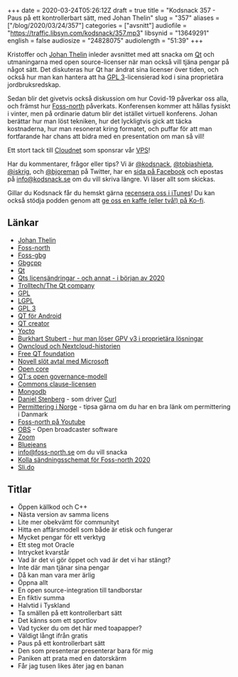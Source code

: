 +++
date = 2020-03-24T05:26:12Z
draft = true
title = "Kodsnack 357 - Paus på ett kontrollerbart sätt, med Johan Thelin"
slug = "357"
aliases = ["/blog/2020/03/24/357"]
categories = ["avsnitt"]
audiofile = "https://traffic.libsyn.com/kodsnack/357.mp3"
libsynid = "13649291"
english = false
audiosize = "24828075"
audiolength = "51:39"
+++

Kristoffer och [Johan Thelin](https://e8johan.se/) inleder avsnittet med att snacka om [Qt](https://en.wikipedia.org/wiki/Qt_%28software%29) och utmaningarna med open source-licenser när man också vill tjäna pengar på något sätt. Det diskuteras hur Qt har ändrat sina licenser över tiden, och också hur man kan hantera att ha [GPL 3](https://en.wikipedia.org/wiki/GNU_General_Public_License#Version_3)-licensierad kod i sina proprietära jordbruksredskap.

Sedan blir det givetvis också diskussion om hur Covid-19 påverkar oss alla, och främst hur [Foss-north](https://foss-north.se/) påverkats. Konferensen kommer att hållas fysiskt i vinter, men på ordinarie datum blir det istället virtuell konferens. Johan berättar hur man löst tekniken, hur det lyckligtvis gick att täcka kostnaderna, hur man resonerat kring formatet, och puffar för att man fortfarande har chans att bidra med en presentation om man så vill!

Ett stort tack till [Cloudnet](http://www.cloudnet.se) som sponsrar vår [VPS](http://en.wikipedia.org/wiki/Virtual_private_server)!

Har du kommentarer, frågor eller tips? Vi är [@kodsnack](https://www.twitter.com/kodsnack), [@tobiashieta](https://www.twitter.com/tobiashieta), [@iskrig](https://www.twitter.com/iskrig), och [@bjoreman](https://www.twitter.com/bjoreman) på Twitter, har en [sida på Facebook](https://www.facebook.com/kodsnack) och epostas på [info@kodsnack.se](mailto:info@kodsnack.se) om du vill skriva längre. Vi läser allt som skickas.

Gillar du Kodsnack får du hemskt gärna [recensera oss i iTunes](http://itunes.apple.com/se/podcast/kodsnack/id561631498?l=en)! Du kan också stödja podden genom att <a href="https://ko-fi.com/kodsnack" rel="payment">ge oss en kaffe (eller två!) på Ko-fi</a>.

## Länkar ##
* [Johan Thelin](https://e8johan.se/)
* [Foss-north](https://foss-north.se/)
* [Foss-gbg](https://foss-gbg.se/)
* [Gbgcpp](https://www.meetup.com/gbgcpp/)
* [Qt](https://en.wikipedia.org/wiki/Qt_%28software%29)
* [Qts licensändringar - och annat - i början av 2020](https://www.qt.io/blog/qt-offering-changes-2020)
* [Trolltech/The Qt company](https://en.wikipedia.org/wiki/The_Qt_Company)
* [GPL](https://en.wikipedia.org/wiki/GNU_General_Public_License)
* [LGPL](https://en.wikipedia.org/wiki/GNU_Lesser_General_Public_License)
* [GPL 3](https://en.wikipedia.org/wiki/GNU_General_Public_License#Version_3)
* [QT för Android](https://doc.qt.io/qt-5/android.html)
* [QT creator](https://en.wikipedia.org/wiki/Qt_Creator)
* [Yocto](https://en.wikipedia.org/wiki/Yocto_Project)
* [Burkhart Stubert - hur man löser GPV v3 i proprietära lösningar](https://www.youtube.com/watch?v=bwTlCBbB3RY)
* [Owncloud och Nextcloud-historien](https://en.wikipedia.org/wiki/Nextcloud#History_of_the_fork_from_ownCloud)
* [Free QT foundation](https://kde.org/community/whatiskde/kdefreeqtfoundation.php)
* [Novell slöt avtal med Microsoft](https://en.wikipedia.org/wiki/Novell#Agreement_with_Microsoft)
* [Open core](https://en.wikipedia.org/wiki/Open-core_model)
* [QT:s open governance-modell](https://wiki.qt.io/Qt_Project_Open_Governance)
* [Commons clause-licensen](https://commonsclause.com/)
* [Mongodb](https://en.wikipedia.org/wiki/MongoDB)
* [Daniel Stenberg](https://daniel.haxx.se/) - som driver [Curl](https://curl.haxx.se/)
* [Permittering i Norge](https://www.norden.org/sv/info-norden/permittering-i-norge) - tipsa gärna om du har en bra länk om permittering i Danmark
* [Foss-north på Youtube](https://www.youtube.com/channel/UCQvR8lgE9rishcKT_hZT6eQ)
* [OBS](https://obsproject.com/sv) - Open broadcaster software
* [Zoom](https://zoom.us/)
* [Bluejeans](https://www.bluejeans.com/)
* [info@foss-north.se](mailto:info@foss-north.se) om du vill snacka
* [Kolla sändningsschemat för Foss-north 2020](https://foss-north.se/2020/)
* [Sli.do](https://www.sli.do/)

## Titlar ##
* Öppen källkod och C++
* Nästa version av samma licens
* Lite mer obekvämt för communityt
* Hitta en affärsmodell som både är etisk och fungerar
* Mycket pengar för ett verktyg
* Ett steg mot Oracle
* Intrycket kvarstår
* Vad är det vi gör öppet och vad är det vi har stängt?
* Inte där man tjänar sina pengar
* Då kan man vara mer ärlig
* Öppna allt
* En open source-integration till tandborstar
* En fiktiv summa
* Halvtid i Tyskland
* Ta smällen på ett kontrollerbart sätt
* Det känns som ett sportlov
* Vad tycker du om det här med toapapper?
* Väldigt långt ifrån gratis
* Paus på ett kontrollerbart sätt
* Den som presenterar presenterar bara för mig
* Paniken att prata med en datorskärm
* Får jag tusen likes äter jag en banan